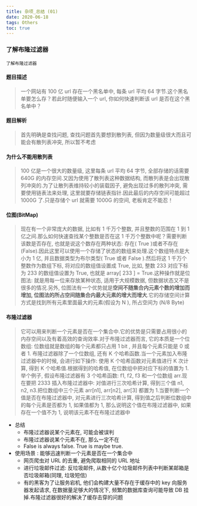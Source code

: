 ```yaml
---
title: 杂项_总结 (01)
date: 2020-06-18
tags: Others
toc: true
---
```


### 了解布隆过滤器
    了解布隆过滤器

<!-- more -->

#### 题目描述
> 一个网站有 100 亿 url 存在一个黑名单中, 每条 url 平均 64 字节.这个黑名单要怎么存？若此时随便输入一个 url, 你如何快速判断该 url 是否在这个黑名单中？

#### 题目解析
> 首先明确是查找问题,  查找问题首先要想到散列表, 但因为数量级很大而且可能会有散列表冲突,  所以暂不考虑

#### 为什么不能用散列表
> 100 亿是一个很大的数量级, 这里每条 url 平均 64 字节, 全部存储的话需要 640G 的内存空间.又因为使用了散列表这种数据结构, 而散列表是会出现散列冲突的.为了让散列表维持较小的装载因子, 避免出现过多的散列冲突, 需要使用链表法来处理, 这里就要存储链表指针.因此最后的内存空间可能超过 1000G 了.只是存储个 url 就需要 1000G 的空间, 老板肯定不能忍！

#### 位图(BitMap)
> 现在有一个非常庞大的数据, 比如有 1 千万个整数, 并且整数的范围在 1 到 1 亿之间.那么如何快速查找某个整数是否在这 1 千万个整数中呢？需要判断该数是否存在, 也就是说这个数存在两种状态: 存在( True )或者不存在(False).因此这里可以使用一个存储了状态的数组来处理.这个数组特点是大小为 1 亿, 并且数据类型为布尔类型( True 或者 False ).然后将这 1 千万个整数作为数组下标, 将对应的数组值设置成 True, 比如, 整数 233 对应下标为 233 的数组值设置为 True, 也就是 array[ 233 ] = True.这种操作就是位图法: 就是用每一位来存放某种状态, 适用于大规模数据, 但数据状态又不是很多的情况.另外, 位图法有一个优势就是**空间不随集合内元素个数的增加而增加, 位图法的所占空间随集合内最大元素的增大而增大**.它的存储空间计算方式是找到所有元素里面最大的元素(假设为 N ), 所占空间为 (N/8 Byte)

#### 布隆过滤器
> 它可以用来判断一个元素是否在一个集合中.它的优势是只需要占用很小的内存空间以及有着高效的查询效率.对于布隆过滤器而言, 它的本质是一个位数组: 位数组就是数组的每个元素都只占用 1 bit , 并且每个元素只能是 0 或者 1.
布隆过滤器除了一个位数组, 还有 K 个哈希函数.当一个元素加入布隆过滤器中的时候, 会进行如下操作: 使用  K 个哈希函数对元素值进行 K 次计算, 得到 K 个哈希值.根据得到的哈希值, 在位数组中把对应下标的值置为 1.举个例子, 假设布隆过滤器有 3 个哈希函数: f1, f2, f3 和一个位数组 arr.现在要把 2333 插入布隆过滤器中: 对值进行三次哈希计算, 得到三个值 n1, n2, n3.把位数组中三个元素 arr[n1], arr[n2], arr[3] 都置为 1.当要判断一个值是否在布隆过滤器中, 对元素进行三次哈希计算, 得到值之后判断位数组中的每个元素是否都为 1, 如果值都为 1, 那么说明这个值在布隆过滤器中, 如果存在一个值不为 1, 说明该元素不在布隆过滤器中
- 总结
    * 布隆过滤器说某个元素在, 可能会被误判
    * 布隆过滤器说某个元素不在, 那么一定不在
    * False is always false. True is maybe true.
- 使用场景 : 能够迅速判断一个元素是否在一个集合中
    * 网页爬虫对 URL 的去重, 避免爬取相同的 URL 地址
    * 进行垃圾邮件过滤: 反垃圾邮件, 从数十亿个垃圾邮件列表中判断某邮箱是否垃圾邮箱(同理, 垃圾短信)
    * 有的黑客为了让服务宕机, 他们会构建大量不存在于缓存中的 key 向服务器发起请求, 在数据量足够大的情况下, 频繁的数据库查询可能导致 DB 挂掉.布隆过滤器很好的解决了缓存击穿的问题



